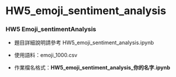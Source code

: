 # HW5_emoji_sentiment_analysis

### HW5 Emoji_sentimentAnalysis

- 題目詳細說明請參考 HW5_emoji_sentiment_analysis.ipynb

- 使用語料：emoji_1000.csv

- 作業檔名格式：**HW5_emoji_sentiment_analysis_你的名字.ipynb**

